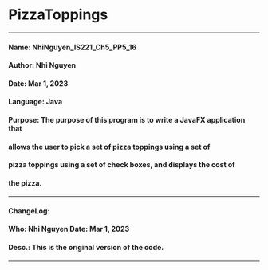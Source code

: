 # PizzaToppings
------------------------------------------------------------------------------
####   Name:     NhiNguyen_IS221_Ch5_PP5_16
####   Author:   Nhi Nguyen
####   Date:     Mar 1, 2023
####   Language: Java
####   Purpose:  The purpose of this program is to write a JavaFX application that
####             allows the user to pick a set of pizza toppings using a set of
####             pizza toppings using a set of check boxes, and displays the cost of
####             the pizza.
------------------------------------------------------------------------------
####   ChangeLog:
####   Who:      Nhi Nguyen            Date:     Mar 1, 2023
####   Desc.:    This is the original version of the code.  
------------------------------------------------------------------------------
